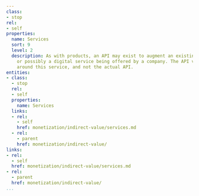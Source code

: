 ```yaml
---
class:
- stop
rel:
- self
properties:
  name: Services
  sort: 9
  level: 2
  description: As with products, an API may exist to augment an existing in-person,
    or possibly a digital service being offered by a company. The API value is centered
    around this service, and not the actual API.
entities:
- class:
  - stop
  rel:
  - self
  properties:
    name: Services
  links:
  - rel:
    - self
    href: monetization/indirect-value/services.md
  - rel:
    - parent
    href: monetization/indirect-value/
links:
- rel:
  - self
  href: monetization/indirect-value/services.md
- rel:
  - parent
  href: monetization/indirect-value/
...
```

